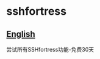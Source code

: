 # sshfortress

## [English](https://github.com/sshfortress/sshfortress/blob/master/README.md)

尝试所有SSHfortress功能-免费30天
